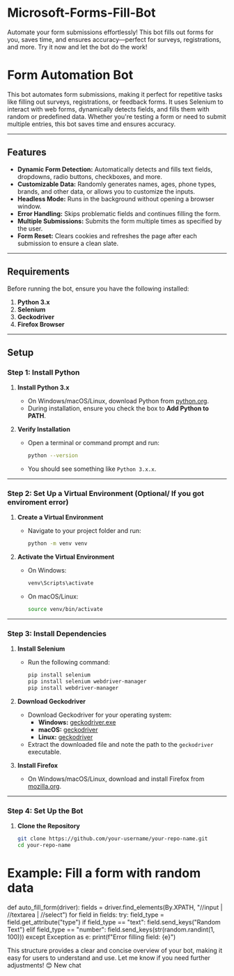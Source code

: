 # Microsoft-Forms-Fill-Bot
Automate your form submissions effortlessly! This bot fills out forms for you, saves time, and ensures accuracy—perfect for surveys, registrations, and more. Try it now and let the bot do the work!

# Form Automation Bot

This bot automates form submissions, making it perfect for repetitive tasks like filling out surveys, registrations, or feedback forms. It uses Selenium to interact with web forms, dynamically detects fields, and fills them with random or predefined data. Whether you're testing a form or need to submit multiple entries, this bot saves time and ensures accuracy.

---

## Features

- **Dynamic Form Detection:** Automatically detects and fills text fields, dropdowns, radio buttons, checkboxes, and more.
- **Customizable Data:** Randomly generates names, ages, phone types, brands, and other data, or allows you to customize the inputs.
- **Headless Mode:** Runs in the background without opening a browser window.
- **Error Handling:** Skips problematic fields and continues filling the form.
- **Multiple Submissions:** Submits the form multiple times as specified by the user.
- **Form Reset:** Clears cookies and refreshes the page after each submission to ensure a clean slate.

---

## Requirements

Before running the bot, ensure you have the following installed:

1. **Python 3.x**
2. **Selenium**
3. **Geckodriver**
4. **Firefox Browser**

---

## Setup

### Step 1: Install Python

1. **Install Python 3.x**
   - On Windows/macOS/Linux, download Python from [python.org](https://www.python.org/downloads/).
   - During installation, ensure you check the box to **Add Python to PATH**.

2. **Verify Installation**
   - Open a terminal or command prompt and run:
     ```bash
     python --version
     ```
   - You should see something like `Python 3.x.x`.

---

### Step 2: Set Up a Virtual Environment (Optional/ If you got enviroment error)

1. **Create a Virtual Environment**
   - Navigate to your project folder and run:
     ```bash
     python -m venv venv
     ```

2. **Activate the Virtual Environment**
   - On Windows:
     ```bash
     venv\Scripts\activate
     ```
   - On macOS/Linux:
     ```bash
     source venv/bin/activate

---

### Step 3: Install Dependencies

1. **Install Selenium**
   - Run the following command:
     ```bash
     pip install selenium
     pip install selenium webdriver-manager
     pip install webdriver-manager     


     ```

2. **Download Geckodriver**
   - Download Geckodriver for your operating system:
     - **Windows:** [geckodriver.exe](https://github.com/mozilla/geckodriver/releases/download/v0.32.0/geckodriver-v0.32.0-win64.zip)
     - **macOS:** [geckodriver](https://github.com/mozilla/geckodriver/releases/download/v0.32.0/geckodriver-v0.32.0-macos.tar.gz)
     - **Linux:** [geckodriver](https://github.com/mozilla/geckodriver/releases/download/v0.32.0/geckodriver-v0.32.0-linux64.tar.gz)
   - Extract the downloaded file and note the path to the `geckodriver` executable.

3. **Install Firefox**
   - On Windows/macOS/Linux, download and install Firefox from [mozilla.org](https://www.mozilla.org/firefox/).

---

### Step 4: Set Up the Bot

1. **Clone the Repository**
   ```bash
   git clone https://github.com/your-username/your-repo-name.git
   cd your-repo-name

# Example: Fill a form with random data
def auto_fill_form(driver):
    fields = driver.find_elements(By.XPATH, "//input | //textarea | //select")
    for field in fields:
        try:
            field_type = field.get_attribute("type")
            if field_type == "text":
                field.send_keys("Random Text")
            elif field_type == "number":
                field.send_keys(str(random.randint(1, 100)))
        except Exception as e:
            print(f"Error filling field: {e}")

This structure provides a clear and concise overview of your bot, making it easy for users to understand and use. Let me know if you need further adjustments! 😊
New chat
